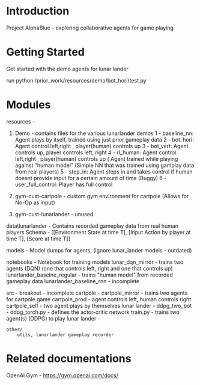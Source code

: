 # Introduction 
Project AlphaBlue - exploring collaborative agents for game playing

# Getting Started
Get started with the demo agents for lunar lander

run python /prior_work/resources/demo/bot_hori/test.py 





# Modules

resources - 

1) Demo - contains files for the various lunarlander demos 
    1 - baseline_nn: Agent plays by itself, trained using just prior gameplay data
    2 - bot_hori: Agent control left,right , player(human) controls up
    3 - bot_vert: Agent controls up, player controls left, right
    4 - rl_human: Agent control left,right , player(human) controls up ( Agent trained while playing against "human model" (Simple NN that was trained using gamplay data from real players)
    5 - step_in: Agent steps in and takes control if human doesnt provide input for a certain amount of time (Buggy)
    6 - user_full_control: Player has full control

2) gym-cust-cartpole - custom gym environment for cartpole (Allows for No-Op as input)

3) gym-cust-lunarlander - unused

data\lunarlander - 
    Contains recorded gameplay data from real human players
    Schema - [[Environment State at time T], [Input Action by player at time T], [Score at time T]]

models - 
    Model dumps for agents, (ignore lunar_lander models - outdated)


notebooks -
    Notebook for training models
    lunar_dqn_mirror - trains two agents (DQN) (one that controls left, right and one that controls up)
    lunarlander_baselne_regular - trains "human model" from recorded gameplay data
    lunarlander_baseline_rnn - incomplete


src -
    breakout - incomplete
    cartpole -
        cartpole_mirror - trains two agents for cartpole game
        cartpole_prod - agent controls left, human controls right
        cartpole_self - two agent plays by themselves
    lunar lander - 
        ddpg_two_bot - 
            ddpg_torch.py - defines the actor-critic network
            train.py - trains two agent(s) (DDPG) to play lunar lander 
            
    other/
        utils, lunarlander gameplay recorder

    

# Related documentations
OpenAI Gym - https://gym.openai.com/docs/